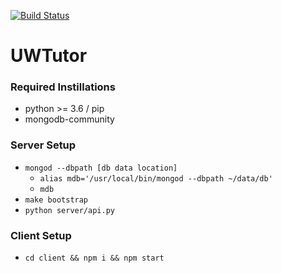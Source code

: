 [![Build Status](https://www.travis-ci.com/pkelaita/UWTutor.svg?branch=master)](https://www.travis-ci.com/pkelaita/UWTutor)

# UWTutor

### Required Instillations
* python >= 3.6 / pip
* mongodb-community

### Server Setup
* `mongod --dbpath [db data location]`
    * `alias mdb='/usr/local/bin/mongod --dbpath ~/data/db'`
    * `mdb`
* `make bootstrap`
* `python server/api.py`

### Client Setup
* `cd client && npm i && npm start`
